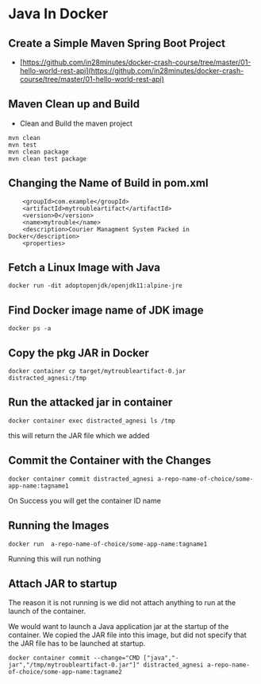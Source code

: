 # Java In Docker

## Create a Simple Maven Spring Boot Project

* [https://github.com/in28minutes/docker-crash-course/tree/master/01-hello-world-rest-api](https://github.com/in28minutes/docker-crash-course/tree/master/01-hello-world-rest-api)

## Maven Clean up and Build

* Clean and Build the maven project 

```text
mvn clean
mvn test 
mvn clean package
mvn clean test package
```

## Changing the Name of Build in pom.xml

```text
    <groupId>com.example</groupId>
    <artifactId>mytroubleartifact</artifactId>
    <version>0</version>
    <name>mytrouble</name>
    <description>Courier Managment System Packed in Docker</description>
    <properties>
```

## Fetch a Linux Image with Java

```text
docker run -dit adoptopenjdk/openjdk11:alpine-jre
```

## Find Docker image name of JDK image

```text
docker ps -a
```

## Copy the pkg JAR in Docker

```text
docker container cp target/mytroubleartifact-0.jar distracted_agnesi:/tmp
```

## Run the attacked jar in container

```text
docker container exec distracted_agnesi ls /tmp
```

this will return the JAR file which we added

## Commit the Container with the Changes

```text
docker container commit distracted_agnesi a-repo-name-of-choice/some-app-name:tagname1
```

On Success you will get the container ID name

## Running the Images

```text
docker run  a-repo-name-of-choice/some-app-name:tagname1
```

Running this will run nothing

## Attach JAR to startup

The reason it is not running is we did not attach anything to run at the launch of the container.

We would want to launch a Java application jar at the startup of the container. We copied the JAR file into this image, but did not specify that the JAR file has to be launched at startup.

```text
docker container commit --change="CMD ["java","-jar","/tmp/mytroubleartifact-0.jar"]" distracted_agnesi a-repo-name-of-choice/some-app-name:tagname2
```

